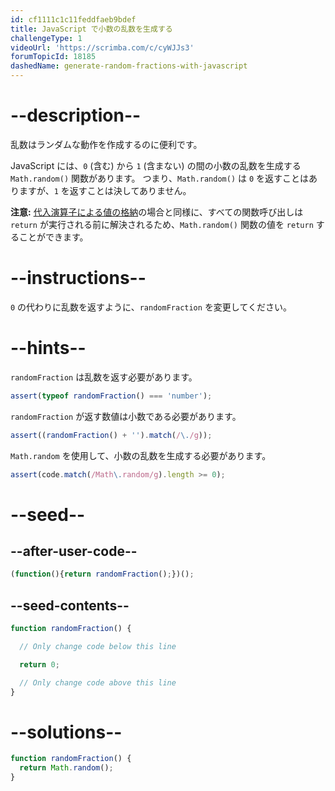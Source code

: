 ```yaml
---
id: cf1111c1c11feddfaeb9bdef
title: JavaScript で小数の乱数を生成する
challengeType: 1
videoUrl: 'https://scrimba.com/c/cyWJJs3'
forumTopicId: 18185
dashedName: generate-random-fractions-with-javascript
---
```


# --description--

乱数はランダムな動作を作成するのに便利です。

JavaScript には、`0` (含む) から `1` (含まない) の間の小数の乱数を生成する `Math.random()` 関数があります。 つまり、`Math.random()` は `0` を返すことはありますが、`1` を返すことは決してありません。

**注意:** <a href="/japanese/learn/javascript-algorithms-and-data-structures/basic-javascript/storing-values-with-the-assignment-operator" target="_blank" rel="noopener noreferrer nofollow">代入演算子による値の格納</a>の場合と同様に、すべての関数呼び出しは `return` が実行される前に解決されるため、`Math.random()` 関数の値を `return` することができます。

# --instructions--

`0` の代わりに乱数を返すように、`randomFraction` を変更してください。

# --hints--

`randomFraction` は乱数を返す必要があります。

```js
assert(typeof randomFraction() === 'number');
```

`randomFraction` が返す数値は小数である必要があります。

```js
assert((randomFraction() + '').match(/\./g));
```

`Math.random` を使用して、小数の乱数を生成する必要があります。

```js
assert(code.match(/Math\.random/g).length >= 0);
```

# --seed--

## --after-user-code--

```js
(function(){return randomFraction();})();
```

## --seed-contents--

```js
function randomFraction() {

  // Only change code below this line

  return 0;

  // Only change code above this line
}
```

# --solutions--

```js
function randomFraction() {
  return Math.random();
}
```
